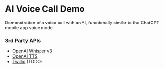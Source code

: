# AI Voice Call Demo
Demonstration of a voice call with an AI, functionally similar to the ChatGPT mobile app voice mode

### 3rd Party APIs
* [OpenAI Whisper v3](https://platform.openai.com/docs/guides/speech-to-text)
* [OpenAI TTS](https://platform.openai.com/docs/guides/text-to-speech)
* [Twillio](https://www.twilio.com/docs/voice/api) (TODO)
